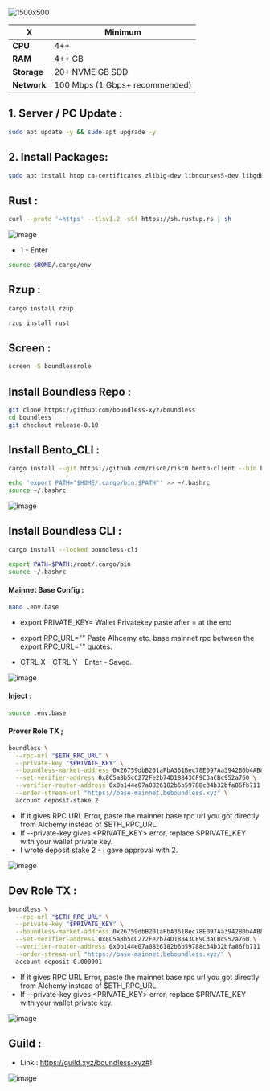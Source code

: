 ![1500x500](https://github.com/user-attachments/assets/b262662f-848e-4558-9aa4-7945e585b857)

| X        | Minimum              |
|------------------|----------------------------|
| **CPU**          | 4++ |
| **RAM**          | 4++ GB                   |
| **Storage**      | 20+ NVME GB SDD                   |
| **Network**      | 100 Mbps (1 Gbps+ recommended) |

## 1. Server / PC Update : 

```bash
sudo apt update -y && sudo apt upgrade -y
```
## 2. Install Packages:

```bash
sudo apt install htop ca-certificates zlib1g-dev libncurses5-dev libgdbm-dev libnss3-dev tmux iptables curl nvme-cli git wget make jq libleveldb-dev build-essential pkg-config ncdu tar clang bsdmainutils lsb-release libssl-dev libreadline-dev libffi-dev jq gcc screen file unzip lz4 -y
```


## Rust : 
```bash
curl --proto '=https' --tlsv1.2 -sSf https://sh.rustup.rs | sh
```

![image](https://github.com/user-attachments/assets/0efae43c-b5ba-488c-9f3e-de0aa12698f4)


- 1 - Enter
```bash
source $HOME/.cargo/env
```

## Rzup : 
```bash
cargo install rzup
```
```bash
rzup install rust
```

## Screen : 

```bash
screen -S boundlessrole
```

## Install Boundless Repo : 

```bash
git clone https://github.com/boundless-xyz/boundless
cd boundless
git checkout release-0.10
```

## Install Bento_CLI : 
```bash
cargo install --git https://github.com/risc0/risc0 bento-client --bin bento_cli
```
```bash
echo 'export PATH="$HOME/.cargo/bin:$PATH"' >> ~/.bashrc
source ~/.bashrc
```
![image](https://github.com/user-attachments/assets/140f0ddf-ee3f-4202-933d-5c7b27c98e3e)

## Install Boundless CLI  : 
```bash
cargo install --locked boundless-cli
```
```bash
export PATH=$PATH:/root/.cargo/bin
source ~/.bashrc
```

#### Mainnet Base Config : 
```bash
nano .env.base
```
- export PRIVATE_KEY= Wallet Privatekey paste after = at the end
- export RPC_URL="" Paste Alhcemy etc. base mainnet rpc between the export RPC_URL="" quotes.

- CTRL X - CTRL Y - Enter - Saved.

![image](https://github.com/user-attachments/assets/7a6027d2-15b3-4611-b7e3-ec3c707f9a15)


#### Inject : 
```bash
source .env.base
```

#### Prover Role TX ; 
```bash
boundless \
  --rpc-url "$ETH_RPC_URL" \
  --private-key "$PRIVATE_KEY" \
  --boundless-market-address 0x26759dbB201aFbA361Bec78E097Aa3942B0b4AB8 \
  --set-verifier-address 0x8C5a8b5cC272Fe2b74D18843CF9C3aCBc952a760 \
  --verifier-router-address 0x0b144e07a0826182b6b59788c34b32bfa86fb711 \
  --order-stream-url "https://base-mainnet.beboundless.xyz" \
  account deposit-stake 2
```

- If it gives RPC URL Error, paste the mainnet base rpc url you got directly from Alchemy instead of $ETH_RPC_URL.
- If --private-key gives <PRIVATE_KEY> error, replace $PRIVATE_KEY with your wallet private key.
- I wrote deposit stake 2 - I gave approval with 2.

![image](https://github.com/user-attachments/assets/9556462f-4386-4eaa-9214-40e00b5c0ceb)


## Dev Role TX : 
```bash
boundless \
  --rpc-url "$ETH_RPC_URL" \
  --private-key "$PRIVATE_KEY" \
  --boundless-market-address 0x26759dbB201aFbA361Bec78E097Aa3942B0b4AB8 \
  --set-verifier-address 0x8C5a8b5cC272Fe2b74D18843CF9C3aCBc952a760 \
  --verifier-router-address 0x0b144e07a0826182b6b59788c34b32bfa86fb711 \
  --order-stream-url "https://base-mainnet.beboundless.xyz/" \
  account deposit 0.000001
```
- If it gives RPC URL Error, paste the mainnet base rpc url you got directly from Alchemy instead of $ETH_RPC_URL.
- If --private-key gives <PRIVATE_KEY> error, replace $PRIVATE_KEY with your wallet private key.

![image](https://github.com/user-attachments/assets/98beeaba-e50c-4a55-a0e3-671eaa0d9a81)

## Guild : 

- Link : https://guild.xyz/boundless-xyz#!

![image](https://github.com/user-attachments/assets/495af26f-9b96-4230-8af8-11991b1db590)
